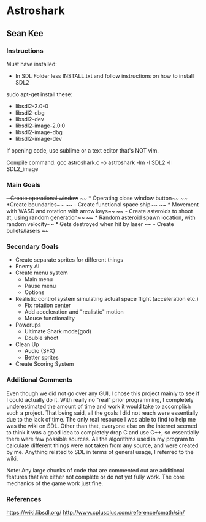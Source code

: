 # Astroshark
## Sean Kee

### Instructions
Must have installed:
 -  In SDL Folder
less INSTALL.txt and follow instructions on how to install SDL2

sudo apt-get install these:
 - libsdl2-2.0-0
 - libsdl2-dbg
 - libsdl2-dev
 - libsdl2-image-2.0.0
 - libsdl2-image-dbg
 - libsdl2-image-dev

If opening code, use sublime or a text editor that's NOT vim.

Compile command:
gcc astroshark.c -o astroshark -lm -l SDL2 -l SDL2_image

### Main Goals
 ~~- Create operational window~~
 	~~ * Operating close window button~~
 	~~ *Create boundaries~~
 ~~ - Create functional space ship~~
 	~~ * Movement with WASD and rotation with arrow keys~~
~~ - Create asteroids to shoot at, using random generation~~
 ~~	* Random asteroid spawn location, with random velocity~~
 	* Gets destroyed when hit by laser
 ~~ - Create bullets/lasers ~~

### Secondary Goals
 - Create separate sprites for different things
 - Enemy AI
 - Create menu system
 	* Main menu
 	* Pause menu
 	* Options
 - Realistic control system simulating actual space flight (acceleration etc.)
 	* Fix rotation center
 	* Add acceleration and "realistic" motion
 	* Mouse functionality
 - Powerups
 	* Ultimate Shark mode(god)
 	* Double shoot
 - Clean Up
 	* Audio (SFX)
 	* Better sprites
 - Create Scoring System

### Additional Comments

Even though we did not go over any GUI, I chose this project mainly to see if I could actually do it. With really no "real" prior programming, I completely underestimated the amount of time and work it would take to accomplish such a project. That being said, all the goals I did not reach were essentially due to the lack of time. The only real resource I was able to find to help me was the wiki on SDL. Other than that, everyone else on the internet seemed to think it was a good idea to completely drop C and use C++, so essentially there were few possible sources. All the algorithms used in my program to calculate different things were not taken from any source, and were created by me. Anything related to SDL in terms of general usage, I referred to the wiki.


Note: Any large chunks of code that are commented out are additional features that are either not complete or do not yet fully work. The core mechanics of the game work just fine.


### References
https://wiki.libsdl.org/
http://www.cplusplus.com/reference/cmath/sin/
